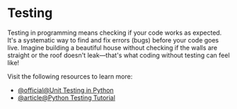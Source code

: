 # Testing

Testing in programming means checking if your code works as expected. It's a systematic way to find and fix errors (bugs) before your code goes live. Imagine building a beautiful house without checking if the walls are straight or the roof doesn't leak—that's what coding without testing can feel like!

Visit the following resources to learn more:

- [@official@Unit Testing in Python](https://docs.python.org/3/library/unittest.html)
- [@article@Python Testing Tutorial](https://realpython.com/python-testing/)
